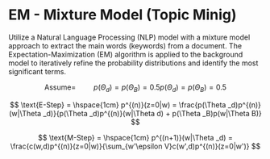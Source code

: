 
# EM - Mixture Model (Topic Minig)

Utilize a Natural Language Processing (NLP) model with a mixture model approach to extract the main words (keywords) from a document. The Expectation-Maximization (EM) algorithm is applied to the background model to iteratively refine the probability distributions and identify the most significant terms.

$$
    \text{Assume} = \hspace{1cm} p(\Theta _d)=p(\Theta _B) = 0.5p(\Theta _d)=p(\Theta _B) = 0.5 
$$

$$
    \text{E-Step} = \hspace{1cm} p^{(n)}(z=0|w) = \frac{p(\Theta _d)p^{(n)}(w|\Theta _d)}{p(\Theta _d)p^{(n)}(w|\Theta d) + p(\Theta _B)p(w|\Theta B)} 
$$

$$
    \text{M-Step} = \hspace{1cm} p^{(n+1)}(w|\Theta _d) = \frac{c(w,d)p^{(n)}(z=0|w)}{\sum_{w'\epsilon V}c(w',d)p^{(n)}(z=0|w')}
$$



